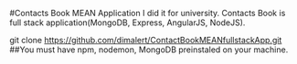 #Contacts Book MEAN Application
I did it for university.
Contacts Book is full stack application(MongoDB, Express, AngularJS, NodeJS).

git clone https://github.com/dimalert/ContactBookMEANfullstackApp.git
##You must have npm, nodemon, MongoDB preinstaled on your machine.
